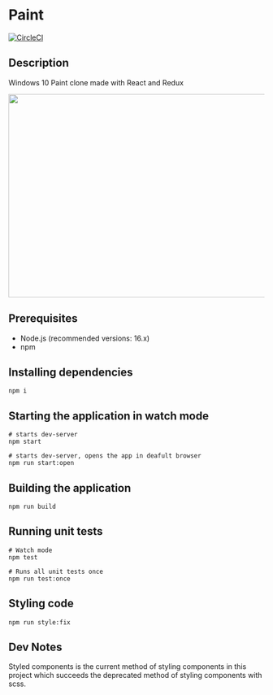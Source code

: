 # Paint

[![CircleCI](https://circleci.com/gh/mterczynski/paint/tree/master.svg?style=svg)](https://circleci.com/gh/mterczynski/paint/tree/master)

## Description

Windows 10 Paint clone made with React and Redux

<img src="preview.PNG" height=400 width=800>

## Prerequisites

- Node.js (recommended versions: 16.x)
- npm

## Installing dependencies

```
npm i
```

## Starting the application in watch mode

```
# starts dev-server
npm start

# starts dev-server, opens the app in deafult browser
npm run start:open
```

## Building the application

```
npm run build
```

## Running unit tests

```
# Watch mode
npm test

# Runs all unit tests once
npm run test:once
```

## Styling code

```
npm run style:fix
```

## Dev Notes

Styled components is the current method of styling components in this project which succeeds the deprecated method of styling components with scss.
